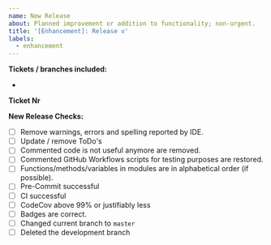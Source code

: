 ```yaml
---
name: New Release
about: Planned improvement or addition to functionality; non-urgent.
title: '[Enhancement]: Release v'
labels:
  - enhancement
---
```


**Tickets / branches included:**

- [](<>)

**Ticket Nr**

<!--Will be provided by owner -->

**New Release Checks:**

- [ ] Remove warnings, errors and spelling reported by IDE.
- [ ] Update / remove ToDo's
- [ ] Commented code is not useful anymore are removed.
- [ ] Commented GitHub Workflows scripts for testing purposes are restored.
- [ ] Functions/methods/variables in modules are in alphabetical order (if possible).
- [ ] Pre-Commit successful
- [ ] CI successful
- [ ] CodeCov above 99% or justifiably less
- [ ] Badges are correct.
- [ ] Changed current branch to `master`
- [ ] Deleted the development branch
